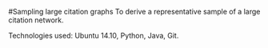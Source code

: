 #Sampling large citation graphs
To derive a representative sample of a large citation network.

Technologies used: Ubuntu 14.10, Python, Java, Git.
